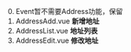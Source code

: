 0. Event暂不需要Address功能，保留
1. AddressAdd.vue       **新增地址**
2. AddressList.vue          **地址列表**
3. AddressEdit.vue      **修改地址** 
